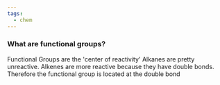```yaml
---
tags:
  - chem
---
```

### What are functional groups?
Functional Groups are the 'center of reactivity'
	Alkanes are pretty unreactive. Alkenes are more reactive because they have double bonds. Therefore the functional group is located at the double bond

